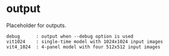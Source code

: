 output
========

Placeholder for outputs.

```
debug      : output when --debug option is used
vit1024    : single-time model with 1024x1024 input images
vit4_1024  : 4-panel model with four 512x512 input images
```

